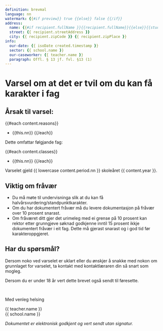```yaml
---
definition: brevmal
language: nn
watermark: {{#if preview}} true {{else}} false {{/if}}
address:
  name: {{#if recipient.fullName }}{{recipient.fullName}}{{else}}{{student.name}}{{/if}}
  street: {{ recipient.streetAddress }}
  city: {{ recipient.zipCode }} {{ recipient.zipPlace }}
info:
  our-date: {{ isoDate created.timestamp }}
  sector: {{ school.name }}
  our-caseworker: {{ teacher.name }}
  paragraph: Offl. § 13 jf. fvl. §13 (1)
---
```


# Varsel om at det er tvil om du kan få karakter i fag

## Årsak til varsel:

{{#each content.reasons}}
- {{this.nn}}
{{/each}}

Dette omfattar følgjande fag:

{{#each content.classes}}
 - {{this.nn}}
{{/each}}

Varselet gjeld {{ lowercase content.period.nn }} skoleåret {{ content.year }}.

## Viktig om fråvær

- Du må møte til undervisninga slik at du kan få halvårsvurdering/standpunktkarakter.
- Om du har dokumentert fråvær må du levere dokumentasjon på fråvær over 10 prosent snarast.
- Om fråværet ditt gjer det urimeleg med ei grense på 10 prosent kan rektor etter grunngjeve søknad godkjenne inntil 15 prosent ikkje dokumentert fråvær i eit fag. Dette må gjerast snarast og i god tid før karakteroppgjeret.

## Har du spørsmål?

Dersom noko ved varselet er uklart eller du ønskjer å snakke med nokon om grunnlaget for varselet, ta kontakt med kontaktlæraren din så snart som mogleg.

Dersom du er under 18 år vert dette brevet også sendt til føresette.

<br/>

Med venleg helsing

{{ teacher.name }}<br />
{{ school.name }}<br />

*Dokumentet er elektronisk godkjent og vert sendt utan signatur.*
